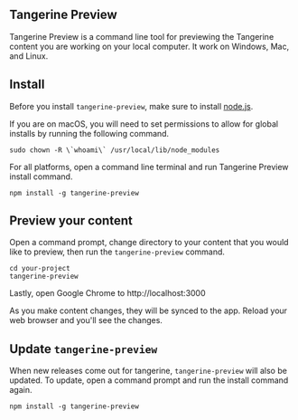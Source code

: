 ## Tangerine Preview
Tangerine Preview is a command line tool for previewing the Tangerine content you are working on your local computer. It work on Windows, Mac, and Linux. 


## Install
Before you install `tangerine-preview`, make sure to install [node.js](https://nodejs.org/en/). 

If you are on macOS, you will need to set permissions to allow for global installs by running the following command.
```
sudo chown -R \`whoami\` /usr/local/lib/node_modules
```

For all platforms, open a command line terminal and run Tangerine Preview install command.
```
npm install -g tangerine-preview
```

## Preview your content
Open a command prompt, change directory to your content that you would like to preview, then run the `tangerine-preview` command.

```
cd your-project
tangerine-preview
```

Lastly, open Google Chrome to http://localhost:3000

As you make content changes, they will be synced to the app. Reload your web browser and you'll see the changes.


## Update `tangerine-preview`
When new releases come out for tangerine, `tangerine-preview` will also be updated. To update, open a command prompt and run the install command again.

```
npm install -g tangerine-preview
```



